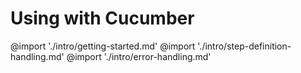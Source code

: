 # Using with Cucumber

@import './intro/getting-started.md'
@import './intro/step-definition-handling.md'
@import './intro/error-handling.md'
